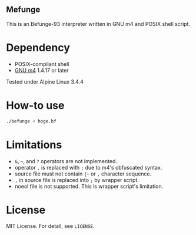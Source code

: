 Mefunge
-------

This is an Befunge-93 interpreter written in GNU m4 and POSIX shell script.

# Dependency
- POSIX-compliant shell
- [GNU m4](https://www.gnu.org/software/m4/m4.html) 1.4.17 or later

Tested under Alpine Linux 3.4.4

# How-to use
```sh
./befunge < hoge.bf
```

# Limitations
- `&`, `~`, and `?` operators are not implemented.
- operator `,` is replaced with `;` due to m4's obfuscated syntax.
- source file must not contain `{-` or `,` character sequence.
- `,` in source file is replaced into `;` by wrapper script.
- noeol file is not supported. This is wrapper script's limitation.

# License
MIT License. For detail, see `LICENSE`.
